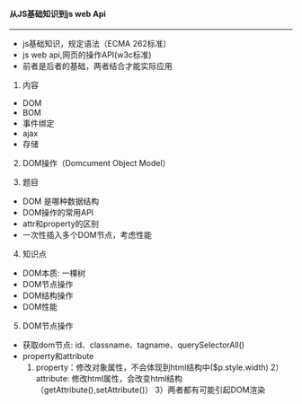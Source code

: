 #### 从JS基础知识到js web Api
---
* js基础知识，规定语法（ECMA 262标准）
* js web api,网页的操作API(w3c标准)
* 前者是后者的基础，两者结合才能实际应用

1. 内容
* DOM
* BOM
* 事件绑定
* ajax
* 存储

2. DOM操作（Domcument Object Model）

3. 题目
* DOM 是哪种数据结构
* DOM操作的常用API
* attr和property的区别
* 一次性插入多个DOM节点，考虑性能

4. 知识点
* DOM本质: 一棵树
* DOM节点操作
* DOM结构操作
* DOM性能

5. DOM节点操作
* 获取dom节点: id、classname、tagname、querySelectorAll()
* property和attribute
    1) property：修改对象属性，不会体现到html结构中($p.style.width)
    2）attribute: 修改html属性，会改变html结构（getAttribute(),setAttribute()）
    3）两者都有可能引起DOM渲染
    